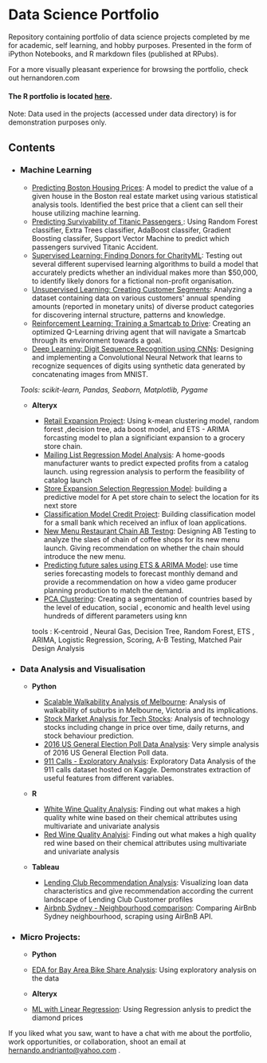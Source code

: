 # Data Science Portfolio

Repository containing portfolio of data science projects completed by me for academic, self learning, and hobby purposes. Presented in the form of iPython Notebooks, and R markdown files (published at RPubs).

For a more visually pleasant experience for browsing the portfolio, check out hernandoren.com

#### The R portfolio is located [here](http://rpubs.com/Hernando23).

Note: Data used in the projects (accessed under data directory) is for demonstration purposes only.

## Contents

- ### Machine Learning

	- [Predicting Boston Housing Prices](https://github.com/sajal2692/data-science-portfolio/blob/master/boston_housing/boston_housing.ipynb): A model to predict the value of a given house in the Boston real estate market using various statistical analysis tools. Identified the best price that a client can sell their house utilizing machine learning.
	- [Predicting Survivability of Titanic Passengers ](https://github.com/sajal2692/data-science-portfolio/blob/master/Titanic%20Dataset%20-%20Exploratory%20Analysis.ipynb): Using Random Forest classifier,  Extra Trees classifier, AdaBoost classifer, Gradient Boosting classifer, Support Vector Machine to predict which passengers survived Titanic Accident.
	- [Supervised Learning: Finding Donors for CharityML](https://github.com/sajal2692/data-science-portfolio/blob/master/finding_donors/finding_donors.ipynb): Testing out several different supervised learning algorithms to build a model that accurately predicts whether an individual makes more than $50,000, to identify likely donors for a fictional non-profit organisation.
	- [Unsupervised Learning: Creating Customer Segments](https://github.com/sajal2692/data-science-portfolio/blob/master/customer_segments/customer_segments.ipynb): Analyzing a dataset containing data on various customers' annual spending amounts (reported in monetary units) of diverse product categories for discovering internal structure, patterns and knowledge.
	- [Reinforcement Learning: Training a Smartcab to Drive](https://github.com/sajal2692/Training-a-Smartcab-to-Drive): Creating an optimized Q-Learning driving agent that will navigate a Smartcab through its environment towards a goal.
	- [Deep Learning: Digit Sequence Recognition using CNNs](https://github.com/sajal2692/data-science-portfolio/blob/master/digit_recognition-mnist-sequence.ipynb):  Designing and implementing a Convolutional Neural Network that learns to recognize sequences of digits using synthetic data generated by concatenating images from MNIST.

	_Tools: scikit-learn, Pandas, Seaborn, Matplotlib, Pygame_ 

	- __Alteryx__
		- [Retail Expansion Project](https://github.com/Hernando23/Data-Science-Portfolio/blob/master/Alteryx%20Projects%20/P8-Final/7-combining-predictive-techniques.ipynb): Using k-mean clustering model, random forest ,decision tree, ada boost model, and ETS - ARIMA forcasting model to plan a significiant expansion to a grocery store chain. 
		- [Mailing List Regression Model Analysis](https://github.com/Hernando23/Data-Science-Portfolio/blob/master/Alteryx%20Projects%20/P1-%20Mailing%20List%20Regression%20Model%20Analysis/1.2-predicting-catalog-demand.ipynb): A home-goods manufacturer wants to predict expected profits from a catalog launch. using regression analysis to perform the feasibility of catalog launch
		- [Store Expansion Selection Regression Model](https://github.com/Hernando23/Data-Science-Portfolio/blob/master/Alteryx%20Projects%20/P2-%20Store%20Expansion%20Selection%20Regression%20Model/2.1-data-cleanup.ipynb): building a predictive model for A pet store chain to  select the location for its next store
		- [Classification Model Credit Project](https://github.com/Hernando23/Data-Science-Portfolio/blob/master/Alteryx%20Projects%20/P4-%20Classification%20Model%20Credit%20Project/4-predicting-default-risk.ipynb): Building classification model for a small bank which received an influx of loan applications. 
		- [New Menu Restaurant Chain AB Testng](https://github.com/Hernando23/Data-Science-Portfolio/blob/master/Alteryx%20Projects%20/P5%20-%20New%20Menu%20Restaurant%20AB%20Testing/5-AB-test-a-new-menu-launch.ipynb): Designing AB Testing to analyze the slaes of chain of coffee shops for its new menu launch. Giving recommendation on whether the chain should introduce the new menu. 
		- [Predicting future sales using ETS & ARIMA Model](https://github.com/Hernando23/Data-Science-Portfolio/blob/master/Alteryx%20Projects%20/P6-%20Predicting%20future%20sales%20using%20ETS%20%26%20ARIMA%20Model/6-forecast-video-game-sales.ipynb): use time series forecasting models to forecast monthly demand and provide a recommendation on how a video game producer planning production to match the demand.
		- [PCA Clustering](insert_link): Creating a segmentation of countries based by the level of education, social , economic and health level using hundreds of different parameters using knn 

		tools : K-centroid , Neural Gas, Decision Tree, Random Forest, ETS , ARIMA, Logistic Regression, Scoring, A-B Testing, Matched Pair Design Analysis



- ### Data Analysis and Visualisation
	- __Python__
		- [Scalable Walkability Analysis of Melbourne](https://github.com/sajal2692/Scalable-Walkability-Analysis-of-Melbourne): Analysis of walkability of suburbs in Melbourne, Victoria and its implications.
		- [Stock Market Analysis for Tech Stocks](https://github.com/sajal2692/data-science-portfolio/blob/master/Stock%20Market%20Analysis%20for%20Tech%20Stocks.ipynb): Analysis of technology stocks including change in price over time, daily returns, and stock behaviour prediction.
		- [2016 US General Election Poll Data Analysis](https://github.com/sajal2692/data-science-portfolio/blob/master/2016%20General%20Election%20Poll%20Analysis.ipynb): Very simple analysis of 2016 US General Election Poll data.
		- [911 Calls - Exploratory Analysis](https://github.com/sajal2692/data-science-portfolio/blob/master/911%20Calls%20-%20Exploratory%20Analysis.ipynb): Exploratory Data Analysis of the 911 calls dataset hosted on Kaggle. Demonstrates extraction of useful features from different variables.

	- __R__
		- [White Wine Quality Analysis](http://rpubs.com/Hernando23/330833): Finding out what makes a high quality white wine based on their chemical attributes using multivariate and univariate analysis
		- [Red Wine Quality Analyisi](http://rpubs.com/Hernando23/330829): Finding out what makes a high quality red wine based on their chemical attributes using multivariate and univariate analysis

	
	- __Tableau__	
		- [Lending Club Recommendation Analysis](https://public.tableau.com/profile/hernando4174#!/vizhome/LendingClub-HernandoA_W_Renv3/Q1_LoanStatusDashboard_1): Visualizing loan data characteristics and give recommendation according the current landscape of Lending Club Customer profiles
		- [Airbnb Sydney - Neighbourhood comparison](https://public.tableau.com/profile/hernando4174#!/vizhome/AirbnbSydney_2/Dashboard1): Comparing AirBnb Sydney neighbourhood, scraping using AirBnB API.

- ### Micro Projects: 

	- __Python__
	- [EDA for Bay Area Bike Share Analysis](upload_include_link): Using exploratory analysis on the data

	- __Alteryx__
	- [ML with Linear Regression](https://github.com/Hernando23/Data-Science-Portfolio/blob/master/Alteryx%20Projects%20/P0-%20Predicting%20Diamond%20Prices/1.1-predicting-diamond-price.ipynb): Using Regression anlysis to predict the diamond prices


If you liked what you saw, want to have a chat with me about the portfolio, work opportunities, or collaboration, shoot an email at hernando.andrianto@yahoo.com . 
